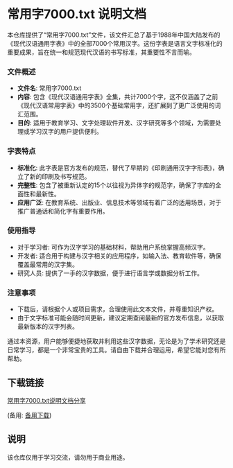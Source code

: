 # 常用字7000.txt 说明文档

本仓库提供了“常用字7000.txt”文件，该文件汇总了基于1988年中国大陆发布的《现代汉语通用字表》中的全部7000个常用汉字。这份字表是语言文字标准化的重要成果，旨在统一和规范现代汉语的书写标准，其重要性不言而喻。

### 文件概述

- **文件名**: 常用字7000.txt
- **内容**: 包含《现代汉语通用字表》全集，共计7000个字，这不仅涵盖了之前《现代汉语常用字表》中的3500个基础常用字，还扩展到了更广泛使用的词汇范围。
- **目的**: 适用于教育学习、文字处理软件开发、汉字研究等多个领域，为需要处理或学习汉字的用户提供便利。

### 字表特点

- **标准化**: 此字表是官方发布的规范，替代了早期的《印刷通用汉字字形表》，确立了新的印刷及书写规范。
- **完整性**: 包含了被重新认定的15个以往视为异体字的规范字，确保了字库的全面性和最新性。
- **应用广泛**: 在教育系统、出版业、信息技术等领域有着广泛的适用场景，对于推广普通话和简化字有重要作用。

### 使用指导

- 对于学习者: 可作为汉字学习的基础材料，帮助用户系统掌握高频汉字。
- 开发者: 适合用于构建与汉字相关的应用程序，如输入法、教育软件等，确保覆盖最常用的汉字集。
- 研究人员: 提供了一手的汉字数据，便于进行语言学或数据分析工作。

### 注意事项

- 下载后，请根据个人或项目需求，合理使用此文本文件，并尊重知识产权。
- 由于文字标准可能会随时间更新，建议定期查阅最新的官方发布信息，以获取最新版本的汉字列表。

通过本资源，用户能够便捷地获取并利用这些汉字数据，无论是为了学术研究还是日常学习，都是一个非常宝贵的工具。请自由下载并合理运用，希望它能对您有所帮助。

## 下载链接
[常用字7000.txt说明文档分享](https://pan.quark.cn/s/24ca2ae455c1) 

(备用: [备用下载](https://pan.baidu.com/s/15InBTCMuEL40TQh9E_jSqw?pwd=1234))

## 说明

该仓库仅用于学习交流，请勿用于商业用途。
